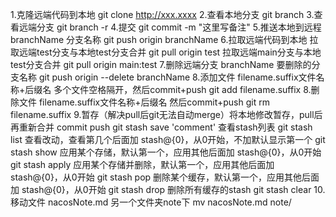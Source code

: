 1.克隆远端代码到本地
git clone http://xxx.xxxx
2.查看本地分支
git branch
3.查看远端分支
git branch -r
4.提交
git commit -m "这里写备注"
5.推送本地到远程 branchName 分支名称
git push origin branchName
6.拉取远端代码到本地 拉取远端test分支与本地test分支合并
git pull origin test
拉取远端main分支与本地test分支合并
git pull origin main:test
7.删除远端分支 branchName 要删除的分支名称
git push origin --delete branchName
8.添加文件 filename.suffix文件名称+后缀名 多个文件空格隔开，然后commit+push
git add filename.suffix
8.删除文件 filename.suffix文件名称+后缀名 然后commit+push
git rm filename.suffix
9.暂存（解决pull后git无法自动merge）将本地修改暂存，pull后再重新合并 commit push
git stash save 'comment'
查看stash列表
git stash list
查看改动，查看第几个后面加 stash@{0}，从0开始，不加默认显示第一个
git stash show
应用某个存储，默认第一个，应用其他后面加 stash@{0}，从0开始
git stash apply
应用某个存储并删除，默认第一个，应用其他后面加 stash@{0}，从0开始
git stash pop
删除某个缓存，默认第一个，应用其他后面加 stash@{0}，从0开始
git stash drop
删除所有缓存的stash
git stash clear
10.移动文件 nacosNote.md 另一个文件夹note下
mv nacosNote.md note/